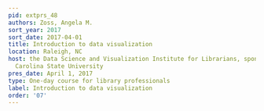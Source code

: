 ```yaml
---
pid: extprs_48
authors: Zoss, Angela M.
sort_year: 2017
sort_date: 2017-04-01
title: Introduction to data visualization
location: Raleigh, NC
host: the Data Science and Visualization Institute for Librarians, sponsored by North
  Carolina State University
pres_date: April 1, 2017
type: One-day course for library professionals
label: Introduction to data visualization
order: '07'
---
```

